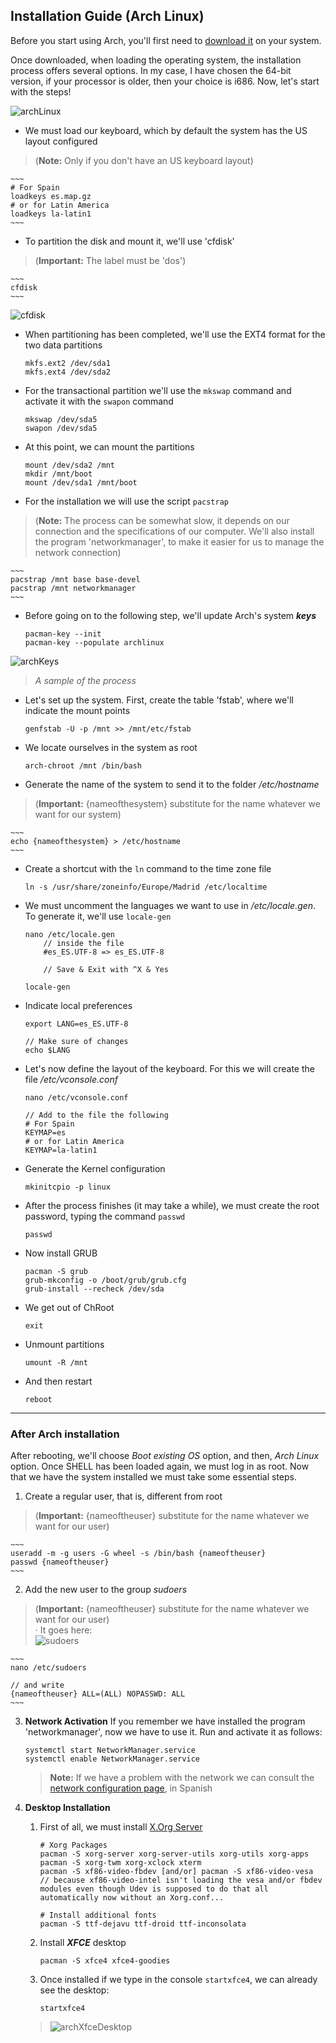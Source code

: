 ## Installation Guide (Arch Linux)

Before you start using Arch, you'll first need to [download it](https://www.archlinux.org/download/) on your system.

Once downloaded, when loading the operating system, the installation process offers several options. In my case, I have chosen the 64-bit version, if your processor is older, then your choice is i686. Now, let's start with the steps!

![archLinux](img/archLinux.png)

* We must load our keyboard, which by default the system has the US layout configured
> (**Note:** Only if you don't have an US keyboard layout)

    ~~~
	# For Spain
    loadkeys es.map.gz
    # or for Latin America
    loadkeys la-latin1
    ~~~

* To partition the disk and mount it, we'll use 'cfdisk'
> (**Important:** The label must be 'dos')
    
    ~~~
	cfdisk
    ~~~

![cfdisk](img/cfdisk.png)

* When partitioning has been completed, we'll use the EXT4 format for the two data partitions

    ~~~
	mkfs.ext2 /dev/sda1
	mkfs.ext4 /dev/sda2
    ~~~

* For the transactional partition we'll use the `mkswap` command and activate it with the `swapon` command

    ~~~
    mkswap /dev/sda5
    swapon /dev/sda5
    ~~~

* At this point, we can mount the partitions

    ~~~
    mount /dev/sda2 /mnt
    mkdir /mnt/boot
    mount /dev/sda1 /mnt/boot
    ~~~

* For the installation we will use the script `pacstrap`
> (**Note:** The process can be somewhat slow, it depends on our connection and the specifications of our computer. We'll also install the program 'networkmanager', to make it easier for us to manage the network connection)

    ~~~
    pacstrap /mnt base base-devel
    pacstrap /mnt networkmanager
    ~~~

* Before going on to the following step, we'll update Arch's system ***keys***

    ~~~    
    pacman-key --init
    pacman-key --populate archlinux
    ~~~

![archKeys](img/archKeys.png)
> *A sample of the process*

* Let's set up the system. First, create the table 'fstab', where we'll indicate the mount points

    ~~~
    genfstab -U -p /mnt >> /mnt/etc/fstab
    ~~~

* We locate ourselves in the system as root

    ~~~
    arch-chroot /mnt /bin/bash
    ~~~

* Generate the name of the system to send it to the folder */etc/hostname*
> (**Important:** {nameofthesystem} substitute for the name whatever we want for our system)

    ~~~
    echo {nameofthesystem} > /etc/hostname
    ~~~

* Create a shortcut with the `ln` command to the time zone file

    ~~~
    ln -s /usr/share/zoneinfo/Europe/Madrid /etc/localtime
    ~~~

* We must uncomment the languages we want to use in */etc/locale.gen*. To generate it, we'll use `locale-gen`

    ~~~
    nano /etc/locale.gen
        // inside the file
        #es_ES.UTF-8 => es_ES.UTF-8

        // Save & Exit with ^X & Yes

    locale-gen
    ~~~

* Indicate local preferences

    ~~~
    export LANG=es_ES.UTF-8

    // Make sure of changes
    echo $LANG
    ~~~

* Let's now define the layout of the keyboard. For this we will create the file */etc/vconsole.conf*
    
    ~~~
    nano /etc/vconsole.conf

    // Add to the file the following
    # For Spain
    KEYMAP=es
    # or for Latin America
    KEYMAP=la-latin1
    ~~~

* Generate the Kernel configuration

    ~~~
    mkinitcpio -p linux
    ~~~

* After the process finishes (it may take a while), we must create the root password, typing the command `passwd`

    ~~~
    passwd
    ~~~

* Now install GRUB

    ~~~
    pacman -S grub
    grub-mkconfig -o /boot/grub/grub.cfg
    grub-install --recheck /dev/sda
    ~~~

* We get out of ChRoot
    
    ~~~
    exit
    ~~~

* Unmount partitions

    ~~~
    umount -R /mnt
    ~~~

* And then restart

    ~~~
    reboot
    ~~~

---

### After Arch installation

After rebooting, we'll choose *Boot existing OS* option, and then, 
*Arch Linux* option. Once SHELL has been loaded again, we must log in as root. Now that we have the system installed we must take some essential steps. 

1. Create a regular user, that is, different from root
> (**Important:** {nameoftheuser} substitute for the name whatever we want for our user)

    ~~~
    useradd -m -g users -G wheel -s /bin/bash {nameoftheuser}
    passwd {nameoftheuser}
    ~~~

2. Add the new user to the group *sudoers*
> (**Important:** {nameoftheuser} substitute for the name whatever we want for our user)  
> · It goes here:  
> ![sudoers](img/sudoers.png)

    ~~~
    nano /etc/sudoers

    // and write
    {nameoftheuser} ALL=(ALL) NOPASSWD: ALL
    ~~~

3. **Network Activation** If you remember we have installed the program 'networkmanager', now we have to use it. Run and activate it as follows:

    ~~~
    systemctl start NetworkManager.service
    systemctl enable NetworkManager.service
    ~~~

    > **Note:** If we have a problem with the network we can consult the [network configuration page](https://wiki.archlinux.org/index.php/Network_configuration_%28Espa%C3%B1ol%29), in Spanish

4. **Desktop Installation**
    1. First of all, we must install [X.Org Server](https://es.wikipedia.org/wiki/X.Org_Server)
    
        ~~~
        # Xorg Packages
        pacman -S xorg-server xorg-server-utils xorg-utils xorg-apps
        pacman -S xorg-twm xorg-xclock xterm
        pacman -S xf86-video-fbdev [and/or] pacman -S xf86-video-vesa
        // because xf86-video-intel isn't loading the vesa and/or fbdev modules even though Udev is supposed to do that all automatically now without an Xorg.conf...

        # Install additional fonts
        pacman -S ttf-dejavu ttf-droid ttf-inconsolata
        ~~~

    2. Install ***XFCE*** desktop
    
        ~~~
        pacman -S xfce4 xfce4-goodies
        ~~~

    3. Once installed if we type in the console `startxfce4`, we can already see the desktop:
        ~~~
        startxfce4
        ~~~

    > ![archXfceDesktop](img/archXfceDesktop.png)        


